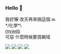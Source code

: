 ### Hello 👋
我好懶 改天再來搞這個.w.<br>
\*/化學\*\\<br>
[myweb](https://changyu.nycu.me/)<br>
可惡 什麼時候要買網域
<!--+這裡應該會放東西吧(應該-->

![](http://github-profile-summary-cards.vercel.app/api/cards/profile-details?username=changfish&theme=nord_bright)
![](http://github-profile-summary-cards.vercel.app/api/cards/productive-time?username=changfish&theme=nord_bright&utcOffset=8)
![](http://github-profile-summary-cards.vercel.app/api/cards/repos-per-language?username=changfish&theme=nord_bright)
![](http://github-profile-summary-cards.vercel.app/api/cards/stats?username=changfish&theme=nord_bright)

<!--
**changfish/changfish** is a ✨ _special_ ✨ repository because its `README.md` (this file) appears on your GitHub profile.

Here are some ideas to get you started:

- 🔭 I’m currently working on ...
- 🌱 I’m currently learning ...
- 👯 I’m looking to collaborate on ...
- 🤔 I’m looking for help with ...
- 💬 Ask me about ...
- 📫 How to reach me: ...
- 😄 Pronouns: ...
- ⚡ Fun fact: ...
-->
